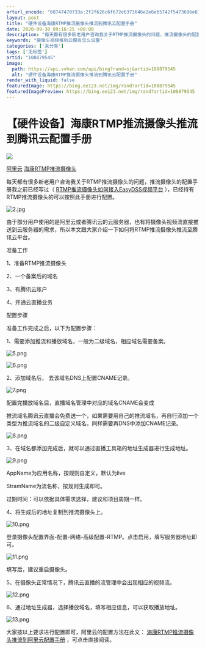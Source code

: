 ```yaml
---
arturl_encode: "68747470733a:2f2f626c6f672e6373646e2e6e65742f5473696e675365652f:61727469636c652f64657461696c732f313038383739353435"
layout: post
title: "硬件设备海康RTMP推流摄像头推流到腾讯云配置手册"
date: 2020-09-30 09:16:25 +08:00
description: "每天都有很多新老用户咨询我关于RTMP推流摄像头的问题，推流摄像头的配置手册我之前已经写过（RTMP"
keywords: "摄像头视频推到云服务怎么设置"
categories: ['未分类']
tags: ['无标签']
artid: "108879545"
image:
  path: https://api.vvhan.com/api/bing?rand=sj&artid=108879545
  alt: "硬件设备海康RTMP推流摄像头推流到腾讯云配置手册"
render_with_liquid: false
featuredImage: https://bing.ee123.net/img/rand?artid=108879545
featuredImagePreview: https://bing.ee123.net/img/rand?artid=108879545
---
```


# 【硬件设备】海康RTMP推流摄像头推流到腾讯云配置手册

![](https://img-home.csdnimg.cn/images/20240711112329.png)

[阿里云](https://so.csdn.net/so/search/s.do?q=%E9%98%BF%E9%87%8C%E4%BA%91&t=all&o=vip&s=&l=&f=&viparticle=&from_tracking_code=tag_word&from_code=app_blog_art)
[海康RTMP推流摄像头](https://so.csdn.net/so/search/s.do?q=%E6%B5%B7%E5%BA%B7RTMP%E6%8E%A8%E6%B5%81%E6%91%84%E5%83%8F%E5%A4%B4&t=all&o=vip&s=&l=&f=&viparticle=&from_tracking_code=tag_word&from_code=app_blog_art)

每天都有很多新老用户咨询我关于RTMP推流摄像头的问题，推流摄像头的配置手册我之前已经写过（
[RTMP推流摄像头如何接入EasyDSS视频平台](https://blog.csdn.net/EasyDSS/article/details/108002775)
），已经持有RTMP推流摄像头的可以按照此手册进行配置。

![2.jpg](https://i-blog.csdnimg.cn/blog_migrate/af34769fbe8faf6dfe0b53bf30614a4e.png)

由于部分用户使用的是阿里云或者腾讯云的云服务器，也有将摄像头视频流直接推送到云服务器的需求，所以本文跟大家介绍一下如何将RTMP推流摄像头推流至腾讯云平台。

准备工作

1、准备RTMP推流摄像头
  
2、一个备案后的域名
  
3、有腾讯云账户
  
4、开通云直播业务

配置步骤

准备工作完成之后，以下为配置步骤：

1、需要添加推流和播放域名，一般为二级域名，相应域名需要备案。

![5.png](https://i-blog.csdnimg.cn/blog_migrate/69c9fa0dd2fc5e06b4f5c9c0e65fc850.png)

![6.png](https://i-blog.csdnimg.cn/blog_migrate/ab4fe6de0e60e1b0b2eaf457e585e945.png)

2、添加域名后， 去该域名DNS上配置CNAME记录。

![7.png](https://i-blog.csdnimg.cn/blog_migrate/744c306d3f0bd3fa49048a0d76c43d0b.png)

配置完播放域名后，直播域名管理中对应的域名CNAME会变成
  
推流域名腾讯云直播会免费送一个，如果需要用自己的推流域名，再自行添加一个类型为推流域名的二级自定义域名。同样需要再DNS中添加CNAME记录。

![8.png](https://i-blog.csdnimg.cn/blog_migrate/f6008a8f1c9e9a0072f30276fc6ec0f4.png)

3、在域名都添加完成后，就可以通过直播工具箱的地址生成器进行生成地址。

![9.png](https://i-blog.csdnimg.cn/blog_migrate/dad09cd588e17566b8e877544da96004.png)

AppName为应用名称，按规则自定义，默认为live
  
StramName为流名称，按规则生成即可。
  
过期时间：可以依据具体需求选择，建议和项目周期一样。

4、将生成后的地址复制到推流摄像头上。

![10.png](https://i-blog.csdnimg.cn/blog_migrate/033a75b4ae94426aaf546c44966b748a.png)

登录摄像头配置界面-配置-网络-高级配置-RTMP。点击启用，填写服务器地址即可。

![11.png](https://i-blog.csdnimg.cn/blog_migrate/7b2685244937ee63f768d867bdada04b.png)

填写后，建议重启摄像头。

5、在摄像头正常情况下，腾讯云直播的流管理中会出现相应的视频流。

![12.png](https://i-blog.csdnimg.cn/blog_migrate/6c07addfb8437bbac67e713d6f4a43b9.png)

6、通过地址生成器，选择播放域名，填写相应信息，可以获取播放地址。

![13.png](https://i-blog.csdnimg.cn/blog_migrate/a7325f05883404d09bb6b696e4bbd9b5.png)

大家按以上要求进行配置即可，阿里云的配置方法在此文：
[海康RTMP推流摄像头推流到阿里云配置手册](https://blog.csdn.net/TsingSee/article/details/108879785)
，可点击直接阅读。